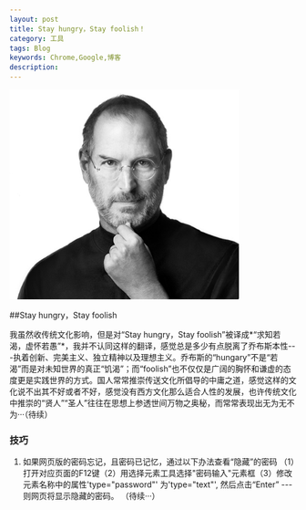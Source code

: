 ```yaml
---
layout: post
title: Stay hungry，Stay foolish！
category: 工具
tags: Blog
keywords: Chrome,Google,博客
description: 
---
```


 <img src="/assets/images/tool/tool_jobs.jpg" width="80%" height="60%">

 ##Stay hungry，Stay foolish

我虽然收传统文化影响，但是对“Stay hungry，Stay foolish”被译成*“求知若渴，虚怀若愚”*，我并不认同这样的翻译，感觉总是多少有点脱离了乔布斯本性---执着创新、完美主义、独立精神以及理想主义。乔布斯的“hungary”不是“若渴”而是对未知世界的真正“饥渴”；而“foolish”也不仅仅是广阔的胸怀和谦虚的态度更是实践世界的方式。国人常常推崇传送文化所倡导的中庸之道，感觉这样的文化说不出其不好或者不好，感觉没有西方文化那么适合人性的发展，也许传统文化中推崇的“贤人”“圣人”往往在思想上参透世间万物之奥秘，而常常表现出无为无不为···（待续）

### 技巧

1. 如果网页版的密码忘记，且密码已记忆，通过以下办法查看“隐藏”的密码
（1）打开对应页面的F12键（2）用选择元素工具选择"密码输入"元素框（3）修改元素名称中的属性'type="password"' 为'type="text"', 然后点击“Enter” --- 则网页将显示隐藏的密码。
（待续···）




